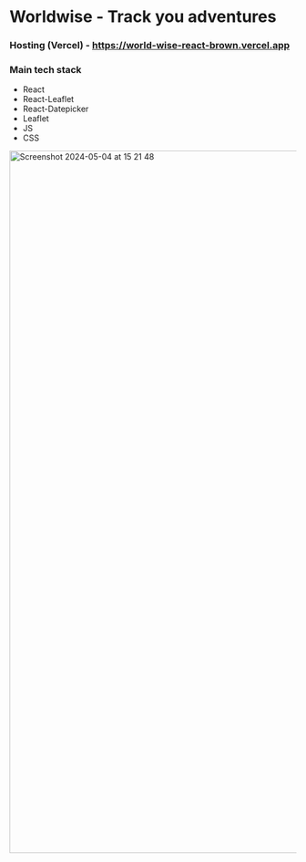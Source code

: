 # Worldwise - Track you adventures

### Hosting (Vercel) - https://world-wise-react-brown.vercel.app

### Main tech stack

- React
- React-Leaflet
- React-Datepicker
- Leaflet
- JS
- CSS

<img width="1232" alt="Screenshot 2024-05-04 at 15 21 48" src="https://github.com/StasMasevych/WorldWise-React/assets/109438310/4dfdb237-ba3e-476b-b6a5-223fed5394fc">
